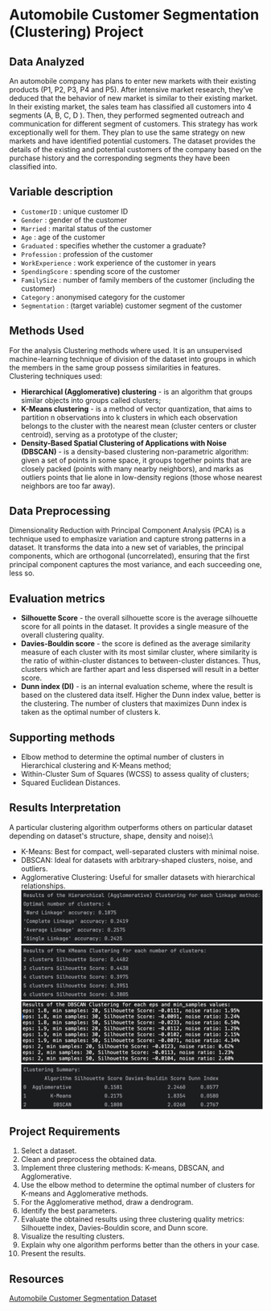 # Automobile Customer Segmentation (Clustering) Project
## Data Analyzed
An automobile company has plans to enter new markets with their existing products (P1, P2, P3, P4 and P5). 
After intensive market research, they’ve deduced that the behavior of new market is similar to their existing market.
In their existing market, the sales team has classified all customers into 4 segments (A, B, C, D ). Then, they 
performed segmented outreach and communication for different segment of customers. This strategy has work 
exceptionally well for them. They plan to use the same strategy on new markets and have identified potential 
customers.
The dataset provides the details of the existing and potential customers of the company based on the purchase 
history and the corresponding segments they have been classified into.
## Variable description
- `CustomerID` : unique customer ID
- `Gender` : gender of the customer
- `Married` : marital status of the customer
- `Age` : age of the customer
- `Graduated` : specifies whether the customer a graduate?
- `Profession` : profession of the customer
- `WorkExperience` : work experience of the customer in years
- `SpendingScore` : spending score of the customer
- `FamilySize` : number of family members of the customer (including the customer)
- `Category` : anonymised category for the customer
- `Segmentation` : (target variable) customer segment of the customer
## Methods Used
For the analysis Clustering methods where used. It is an unsupervised machine-learning technique of division of the 
dataset into groups in which the members in the same group possess similarities in features. \
Clustering techniques used:
- **Hierarchical (Agglomerative) clustering** - is an algorithm that groups similar objects into groups called clusters;
- **K-Means clustering** - is a method of vector quantization, that aims to partition n observations into 
k clusters in which each observation belongs to the cluster with the nearest mean (cluster centers 
or cluster centroid), serving as a prototype of the cluster; 
- **Density-Based Spatial Clustering of Applications with Noise (DBSCAN)** - is a density-based clustering 
non-parametric algorithm: given a set of points in some space, it groups together points that are closely packed 
(points with many nearby neighbors), and marks as outliers points that lie alone in low-density regions (those whose 
nearest neighbors are too far away).
## Data Preprocessing
Dimensionality Reduction with Principal Component Analysis (PCA) is a technique used to emphasize variation and capture 
strong patterns in a dataset. It transforms the data into a new set of variables, the principal components, which are 
orthogonal (uncorrelated), ensuring that the first principal component captures the most variance, and each succeeding 
one, less so.
## Evaluation metrics
- **Silhouette Score** - the overall silhouette score is the average silhouette score for all points in the dataset. It 
provides a single measure of the overall clustering quality.
- **Davies-Bouldin score** - the score is defined as the average similarity measure of each cluster with its most similar 
cluster, where similarity is the ratio of within-cluster distances to between-cluster distances. Thus, clusters which 
are farther apart and less dispersed will result in a better score.
- **Dunn index (DI)** - is an internal evaluation scheme, where the result is based on the clustered data itself. Higher 
the Dunn index value, better is the clustering. The number of clusters that maximizes Dunn index is taken as the 
optimal number of clusters k.
## Supporting methods
- Elbow method to determine the optimal number of clusters in Hierarchical clustering and K-Means method;
- Within-Cluster Sum of Squares (WCSS) to assess quality of clusters;
- Squared Euclidean Distances.
## Results Interpretation
A particular clustering algorithm outperforms others on particular dataset depending on dataset's structure, shape, 
density and noise):\
- K-Means: Best for compact, well-separated clusters with minimal noise.
- DBSCAN: Ideal for datasets with arbitrary-shaped clusters, noise, and outliers.
- Agglomerative Clustering: Useful for smaller datasets with hierarchical relationships.
![Data Correlation Plot](./img/Results_Hierarchical.png)
![Data Correlation Plot](./img/Results_Kmeans.png)
![Data Correlation Plot](./img/Results_DBSCAN.png)
![Data Correlation Plot](./img/Results_Summary.png)
## Project Requirements
1. Select a dataset.
2. Clean and preprocess the obtained data.
3. Implement three clustering methods: K-means, DBSCAN, and Agglomerative.
4. Use the elbow method to determine the optimal number of clusters for K-means and Agglomerative methods.
5. For the Agglomerative method, draw a dendrogram.
6. Identify the best parameters.
7. Evaluate the obtained results using three clustering quality metrics: Silhouette index, Davies-Bouldin score, 
and Dunn score.
8. Visualize the resulting clusters.
9. Explain why one algorithm performs better than the others in your case.
10. Present the results.
## Resources
[Automobile Customer Segmentation Dataset](https://www.kaggle.com/datasets/akashdeepkuila/automobile-customer)
